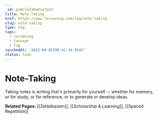 ```yaml
---
_id: puBcCq7aRwKoa7pXX
title: Note-Taking
href: https://www.lesswrong.com/tag/note-taking
slug: note-taking
type: tag
tags:
  - LessWrong
  - Concept
  - Tag
synchedAt: '2022-09-01T09:42:34.054Z'
status: todo
---
```


# Note-Taking

Taking notes is writing that's primarily for yourself -- whether for memory, or for study, or for reference, or to generate or develop ideas. 

**Related Pages:** [[Zettelkasten]], [[Scholarship & Learning]], [[Spaced Repetition]]

